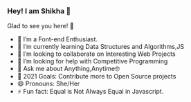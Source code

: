 ### Hey! I am Shikha 👋
Glad to see you here! 🤩


- 🔭 I’m a Font-end Enthusiast. 
- 🌱 I’m currently learning Data Structures and Algorithms,JS
- 👯 I’m looking to collaborate on Interesting Web Projects
- 🤔 I’m looking for help with Competitive Programming
- 💬 Ask me about Anything,Anytime🤓
-  🥅 2021 Goals: Contribute more to Open Source projects
- 😄 Pronouns: She/Her
- ⚡ Fun fact: Equal is Not Always Equal in Javascript.
